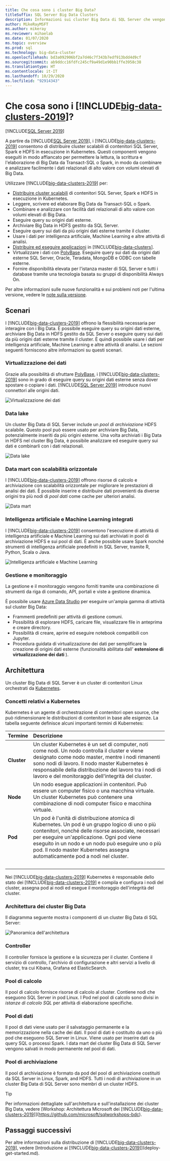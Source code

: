 ```yaml
---
title: Che cosa sono i cluster Big Data?
titleSuffix: SQL Server Big Data Clusters
description: Informazioni sui cluster Big Data di SQL Server che vengono eseguiti in Kubernetes e offrono opzioni di scale-out per dati relazionali e HDFS.
author: MikeRayMSFT
ms.author: mikeray
ms.reviewer: mihaelab
ms.date: 01/07/2020
ms.topic: overview
ms.prod: sql
ms.technology: big-data-cluster
ms.openlocfilehash: bd3a092906bf2a7d46c7f343b7edf913bdd4d9cf
ms.sourcegitcommit: ab9ddcc16fdfc245cf9a49d1e90bb1ffe3958c38
ms.translationtype: HT
ms.contentlocale: it-IT
ms.lasthandoff: 10/29/2020
ms.locfileid: "92914343"
---
```

# <a name="what-are-big-data-clusters-2019"></a>Che cosa sono i [!INCLUDE[big-data-clusters-2019](../includes/ssbigdataclusters-ss-nover.md)]?

[!INCLUDE[SQL Server 2019](../includes/applies-to-version/sqlserver2019.md)]

A partire da [!INCLUDE[SQL Server 2019](../includes/sssqlv15-md.md)], i [!INCLUDE[big-data-clusters-2019](../includes/ssbigdataclusters-ss-nover.md)] consentono di distribuire cluster scalabili di contenitori SQL Server, Spark e HDFS in esecuzione in Kubernetes. Questi componenti vengono eseguiti in modo affiancato per permettere la lettura, la scrittura e l'elaborazione di Big Data da Transact-SQL o Spark, in modo da combinare e analizzare facilmente i dati relazionali di alto valore con volumi elevati di Big Data.

Utilizzare [!INCLUDE[big-data-clusters-2019](../includes/ssbigdataclusters-ss-nover.md)] per:

- [Distribuire cluster scalabili](./deploy-get-started.md) di contenitori SQL Server, Spark e HDFS in esecuzione in Kubernetes. 
- Leggere, scrivere ed elaborare Big Data da Transact-SQL o Spark.
- Combinare e analizzare con facilità dati relazionali di alto valore con volumi elevati di Big Data.
- Eseguire query su origini dati esterne.
- Archiviare Big Data in HDFS gestito da SQL Server.
- Eseguire query sui dati da più origini dati esterne tramite il cluster.
- Usare i dati per intelligenza artificiale, Machine Learning e altre attività di analisi.
- [Distribuire ed eseguire applicazioni](./concept-application-deployment.md) in [!INCLUDE[big-data-clusters](../includes/ssbigdataclusters-nover.md)].
- Virtualizzare i dati con [PolyBase](../relational-databases/polybase/polybase-guide.md). Eseguire query sui dati da origini dati esterne SQL Server, Oracle, Teradata, MongoDB e ODBC con tabelle esterne.
- Fornire disponibilità elevata per l'istanza master di SQL Server e tutti i database tramite una tecnologia basata su gruppi di disponibilità Always On.

Per altre informazioni sulle nuove funzionalità e sui problemi noti per l'ultima versione, vedere le [note sulla versione](release-notes-big-data-cluster.md).

## <a name="scenarios"></a>Scenari

I [!INCLUDE[big-data-clusters-2019](../includes/ssbigdataclusters-ss-nover.md)] offrono la flessibilità necessaria per interagire con i Big Data. È possibile eseguire query su origini dati esterne, archiviare Big Data in HDFS gestito da SQL Server o eseguire query sui dati da più origini dati esterne tramite il cluster. È quindi possibile usare i dati per intelligenza artificiale, Machine Learning e altre attività di analisi. Le sezioni seguenti forniscono altre informazioni su questi scenari.

### <a name="data-virtualization"></a>Virtualizzazione dei dati

Grazie alla possibilità di sfruttare [PolyBase](../relational-databases/polybase/polybase-guide.md), i [!INCLUDE[big-data-clusters-2019](../includes/ssbigdataclusters-ss-nover.md)] sono in grado di eseguire query su origini dati esterne senza dover spostare o copiare i dati. [!INCLUDE[SQL Server 2019](../includes/sssqlv15-md.md)] introduce nuovi connettori alle origini dati.

![Virtualizzazione dei dati](media/big-data-cluster-overview/data-virtualization.png)

### <a name="data-lake"></a>Data lake

Un cluster Big Data di SQL Server include un *pool di archiviazione* HDFS scalabile. Questo pool può essere usato per archiviare Big Data, potenzialmente inseriti da più origini esterne. Una volta archiviati i Big Data in HDFS nel cluster Big Data, è possibile analizzare ed eseguire query sui dati e combinarli con i dati relazionali.

![Data lake](media/big-data-cluster-overview/data-lake.png)

### <a name="scale-out-data-mart"></a>Data mart con scalabilità orizzontale

I [!INCLUDE[big-data-clusters-2019](../includes/ssbigdataclusters-ss-nover.md)] offrono risorse di calcolo e archiviazione con scalabilità orizzontale per migliorare le prestazioni di analisi dei dati. È possibile inserire e distribuire dati provenienti da diverse origini tra più nodi di *pool dati* come cache per ulteriori analisi.

![Data mart](media/big-data-cluster-overview/data-mart.png)

### <a name="integrated-ai-and-machine-learning"></a>Intelligenza artificiale e Machine Learning integrati

I [!INCLUDE[big-data-clusters-2019](../includes/ssbigdataclusters-ss-nover.md)] consentono l'esecuzione di attività di intelligenza artificiale e Machine Learning sui dati archiviati in pool di archiviazione HDFS e sui pool di dati. È anche possibile usare Spark nonché strumenti di intelligenza artificiale predefiniti in SQL Server, tramite R, Python, Scala o Java.

![Intelligenza artificiale e Machine Learning](media/big-data-cluster-overview/ai-ml-spark.png)

### <a name="management-and-monitoring"></a>Gestione e monitoraggio

La gestione e il monitoraggio vengono forniti tramite una combinazione di strumenti da riga di comando, API, portali e viste a gestione dinamica.

È possibile usare [Azure Data Studio](../azure-data-studio/what-is.md) per eseguire un'ampia gamma di attività sul cluster Big Data:
- Frammenti predefiniti per attività di gestione comuni.
- Possibilità di esplorare HDFS, caricare file, visualizzare file in anteprima e creare directory.
- Possibilità di creare, aprire ed eseguire notebook compatibili con Jupyter.
- Procedura guidata di virtualizzazione dei dati per semplificare la creazione di origini dati esterne (funzionalità abilitata dall' **estensione di virtualizzazione dei dati** ).

## <a name="architecture"></a><a id="architecture"></a> Architettura

Un cluster Big Data di SQL Server è un cluster di contenitori Linux orchestrati da [Kubernetes](https://kubernetes.io/docs/concepts/).

### <a name="kubernetes-concepts"></a>Concetti relativi a Kubernetes

Kubernetes è un agente di orchestrazione di contenitori open source, che può ridimensionare le distribuzioni di contenitori in base alle esigenze. La tabella seguente definisce alcuni importanti termini di Kubernetes:

|Termine|Descrizione|
|:--|:--|
| **Cluster** | Un cluster Kubernetes è un set di computer, noti come nodi. Un nodo controlla il cluster e viene designato come nodo master, mentre i nodi rimanenti sono nodi di lavoro. Il nodo master Kubernetes è responsabile della distribuzione del lavoro tra i nodi di lavoro e del monitoraggio dell'integrità del cluster. |
| **Node** | Un nodo esegue applicazioni in contenitori. Può essere un computer fisico o una macchina virtuale. Un cluster Kubernetes può contenere una combinazione di nodi computer fisico e macchina virtuale. |
| **Pod** | Un pod è l'unità di distribuzione atomica di Kubernetes. Un pod è un gruppo logico di uno o più contenitori, nonché delle risorse associate, necessari per eseguire un'applicazione. Ogni pod viene eseguito in un nodo e un nodo può eseguire uno o più pod. Il nodo master Kubernetes assegna automaticamente pod a nodi nel cluster. |
| &nbsp; ||

Nei [!INCLUDE[big-data-clusters-2019](../includes/ssbigdataclusters-ss-nover.md)] Kubernetes è responsabile dello stato dei [!INCLUDE[big-data-clusters-2019](../includes/ssbigdataclusters-ss-nover.md)] e compila e configura i nodi del cluster, assegna pod ai nodi ed esegue il monitoraggio dell'integrità del cluster.

### <a name="big-data-clusters-architecture"></a>Architettura dei cluster Big Data

Il diagramma seguente mostra i componenti di un cluster Big Data di SQL Server:

![Panoramica dell'architettura](media/big-data-cluster-overview/architecture-diagram-overview.png)

### <a name="controller"></a><a id="controlplane"></a> Controller

Il controller fornisce la gestione e la sicurezza per il cluster. Contiene il servizio di controllo, l'archivio di configurazione e altri servizi a livello di cluster, tra cui Kibana, Grafana ed ElasticSearch.

### <a name="compute-pool"></a><a id="computeplane"></a> Pool di calcolo

Il pool di calcolo fornisce risorse di calcolo al cluster. Contiene nodi che eseguono SQL Server in pod Linux. I Pod nel pool di calcolo sono divisi in *istanze di calcolo SQL* per attività di elaborazione specifiche. 

### <a name="data-pool"></a><a id="dataplane"></a> Pool di dati

Il pool di dati viene usato per il salvataggio permanente e la memorizzazione nella cache dei dati. Il pool di dati è costituito da uno o più pod che eseguono SQL Server in Linux. Viene usato per inserire dati da query SQL o processi Spark. I data mart del cluster Big Data di SQL Server vengono salvati in modo permanente nel pool di dati. 

### <a name="storage-pool"></a>Pool di archiviazione

Il pool di archiviazione è formato da pod del pool di archiviazione costituiti da SQL Server in Linux, Spark, and HDFS. Tutti i nodi di archiviazione in un cluster Big Data di SQL Server sono membri di un cluster HDFS.

> [!TIP]
> Per informazioni dettagliate sull'architettura e sull'installazione dei cluster Big Data, vedere [Workshop: Architettura Microsoft dei [!INCLUDE[big-data-clusters-2019](../includes/ssbigdataclusters-ss-nover.md)]](https://github.com/microsoft/sqlworkshops-bdc).

## <a name="next-steps"></a>Passaggi successivi

Per altre informazioni sulla distribuzione di [!INCLUDE[big-data-clusters-2019](../includes/ssbigdataclusters-ss-nover.md)], vedere [Introduzione ai [!INCLUDE[big-data-clusters-2019](../includes/ssbigdataclusters-ss-nover.md)]](deploy-get-started.md).